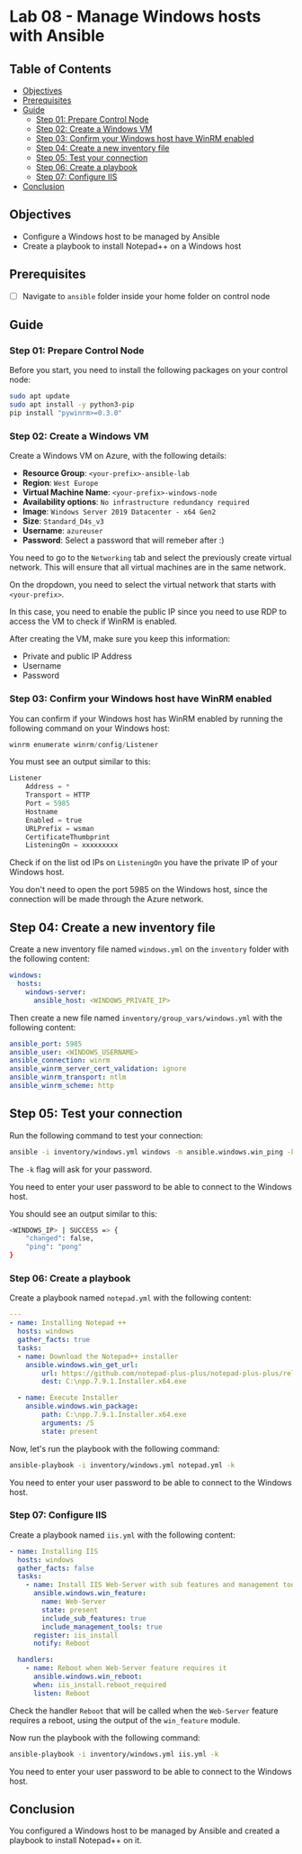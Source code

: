 # Lab 08 - Manage Windows hosts with Ansible

## Table of Contents

- [Objectives](#objectives)
- [Prerequisites](#prerequisites)
- [Guide](#guide)
  - [Step 01: Prepare Control Node](#step-01-prepare-control-node)
  - [Step 02: Create a Windows VM](#step-02-create-a-windows-vm)
  - [Step 03: Confirm your Windows host have WinRM enabled](#step-03-confirm-your-windows-host-have-winrm-enabled)
  - [Step 04: Create a new inventory file](#step-04-create-a-new-inventory-file)
  - [Step 05: Test your connection](#step-05-test-your-connection)
  - [Step 06: Create a playbook](#step-06-create-a-playbook)
  - [Step 07: Configure IIS](#step-07-configure-iis)
- [Conclusion](#conclusion)

## Objectives

- Configure a Windows host to be managed by Ansible
- Create a playbook to install Notepad++ on a Windows host

## Prerequisites

- [ ] Navigate to `ansible` folder inside your home folder on control node

## Guide

### Step 01: Prepare Control Node

Before you start, you need to install the following packages on your control node:

```bash
sudo apt update
sudo apt install -y python3-pip
pip install "pywinrm>=0.3.0"
```

### Step 02: Create a Windows VM

Create a Windows VM on Azure, with the following details:

- **Resource Group**: `<your-prefix>-ansible-lab`
- **Region**: `West Europe`
- **Virtual Machine Name**: `<your-prefix>-windows-node`
- **Availability options**: `No infrastructure redundancy required`
- **Image**: `Windows Server 2019 Datacenter - x64 Gen2`
- **Size**: `Standard_D4s_v3`
- **Username**: `azureuser`
- **Password**: Select a password that will remeber after :)

You need to go to the `Networking` tab and select the previously create virtual network. This will ensure that all virtual machines are in the same network.

On the dropdown, you need to select the virtual network that starts with `<your-prefix>`.

In this case, you need to enable the public IP since you need to use RDP to access the VM to check if WinRM is enabled.
  
After creating the VM, make sure you keep this information:

- Private and public IP Address
- Username
- Password

### Step 03: Confirm your Windows host have WinRM enabled

You can confirm if your Windows host has WinRM enabled by running the following command on your Windows host:

```powershell
winrm enumerate winrm/config/Listener
```

You must see an output similar to this:

```powershell
Listener
    Address = *
    Transport = HTTP
    Port = 5985
    Hostname
    Enabled = true
    URLPrefix = wsman
    CertificateThumbprint
    ListeningOn = xxxxxxxxx
```

Check if on the list od IPs on `ListeningOn` you have the private IP of your Windows host.

You don't need to open the port 5985 on the Windows host, since the connection will be made through the Azure network.

## Step 04: Create a new inventory file

Create a new inventory file named `windows.yml` on the `inventory` folder with the following content:

```yaml
windows:
  hosts:
    windows-server:
      ansible_host: <WINDOWS_PRIVATE_IP>
```

Then create a new file named `inventory/group_vars/windows.yml` with the following content:

```yaml
ansible_port: 5985
ansible_user: <WINDOWS_USERNAME>
ansible_connection: winrm
ansible_winrm_server_cert_validation: ignore
ansible_winrm_transport: ntlm
ansible_winrm_scheme: http
```

## Step 05: Test your connection

Run the following command to test your connection:

```bash
ansible -i inventory/windows.yml windows -m ansible.windows.win_ping -k
```

The `-k` flag will ask for your password.

You need to enter your user password to be able to connect to the Windows host.

You should see an output similar to this:

```bash
<WINDOWS_IP> | SUCCESS => {
    "changed": false,
    "ping": "pong"
}
```

### Step 06: Create a playbook

Create a playbook named `notepad.yml` with the following content:

```yaml
---
- name: Installing Notepad ++
  hosts: windows
  gather_facts: true
  tasks:
  - name: Download the Notepad++ installer
    ansible.windows.win_get_url:
        url: https://github.com/notepad-plus-plus/notepad-plus-plus/releases/download/v7.9.1/npp.7.9.1.Installer.x64.exe
        dest: C:\npp.7.9.1.Installer.x64.exe

  - name: Execute Installer
    ansible.windows.win_package: 
        path: C:\npp.7.9.1.Installer.x64.exe
        arguments: /S
        state: present
```

Now, let's run the playbook with the following command:

```bash
ansible-playbook -i inventory/windows.yml notepad.yml -k
```

You need to enter your user password to be able to connect to the Windows host.

### Step 07: Configure IIS

Create a playbook named `iis.yml` with the following content:

```yaml
- name: Installing IIS
  hosts: windows
  gather_facts: false
  tasks:
    - name: Install IIS Web-Server with sub features and management tools
      ansible.windows.win_feature:
        name: Web-Server
        state: present
        include_sub_features: true
        include_management_tools: true
      register: iis_install
      notify: Reboot

  handlers:
    - name: Reboot when Web-Server feature requires it
      ansible.windows.win_reboot:
      when: iis_install.reboot_required
      listen: Reboot
```

Check the handler `Reboot` that will be called when the `Web-Server` feature requires a reboot, using the output of the `win_feature` module.

Now run the playbook with the following command:

```bash
ansible-playbook -i inventory/windows.yml iis.yml -k
```

You need to enter your user password to be able to connect to the Windows host.

## Conclusion

You configured a Windows host to be managed by Ansible and created a playbook to install Notepad++ on it.
